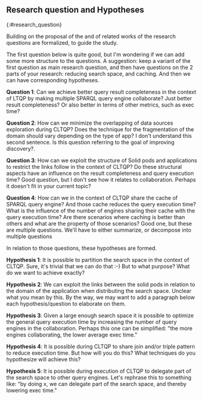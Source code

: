 ## Research question and Hypotheses
{:#research_question}

Building on the proposal of the [](#proposal) and of related works of the [](#litterature_review) research questions are formalized,
to guide the study. 

<span class="comment" data-author="RT">The first question below is quite good, but I'm wondering if we can add some more structure to the questions.
    A suggestion: keep a variant of the first question as main research question, and then have questions on the 2 parts of your research: reducing search space, and caching. And then we can have corresponding hypotheses.</span>

**Question 1**: Can we achieve better query result completeness in the context of LTQP by making multiple SPARQL query engine collaborate?
<span class="comment" data-author="RT">Just better result completeness? Or also better in terms of other metrics, such as exec time?</span>

**Question 2**: How can we minimize the overlapping of data sources exploration during CLTQP?
Does the technique for the fragmentation of the domain should vary depending on the type of app?
<span class="comment" data-author="RT">I don't understand this second sentence.</span>
<span class="comment" data-author="RT">Is this question referring to the goal of improving discovery?.</span>

**Question 3**: How can we exploit the structure of Solid pods and applications to restrict the links follow in the context of CLTQP?
Do these structural aspects have an influence on the result completeness and query execution time?
<span class="comment" data-author="RT">Good question, but I don't see how it relates to collaboration. Perhaps it doesn't fit in your current topic?</span>

**Question 4**: How can we in the context of CLTQP share the cache of SPARQL query engine? And those cache reduces the query execution time? What is the influence of the number of engines sharing their cache with the query execution time? Are there scenarios where caching is better than others and what are the property of those scenarios?
<span class="comment" data-author="RT">Good one, but these are multiple questions. We'll have to either summarize, or decompose into multiple questions</span>

In relation to those questions, these hypotheses are formed.

**Hypothesis 1**: It is possible to partition the search space in the context of CLTQP.
<span class="comment" data-author="RT">Sure, it's trivial that we can do that :-) But to what purpose? What do we want to achieve exactly?</span>

**Hypothesis 2**: We can exploit the links between the solid pods in relation to the domain of the application when distributing the search space. 
<span class="comment" data-author="RT">Unclear what you mean by this. By the way, we may want to add a paragraph below each hypothesis/question to elaborate on them.</span>

**Hypothesis 3**: Given a large enough search space it is possible to optimize the general query execution time by increasing the number of query engines 
in the collaboration.
<span class="comment" data-author="RT">Perhaps this one can be simplified: "the more engines collaborating, the lower average exec time."</span>

**Hypothesis 4**: It is possible during CLTQP to share join and/or triple pattern to reduce execution time.
<span class="comment" data-author="RT">But how will you do this? What techniques do you hypothesize will achieve this?</span>

**Hypothesis 5**: It is possible during execution of CLTQP to delegate part of the search space to other query engines.
<span class="comment" data-author="RT">Let's rephrase this to something like: "by doing x, we can delegate part of the search space, and thereby lowering exec time."</span>